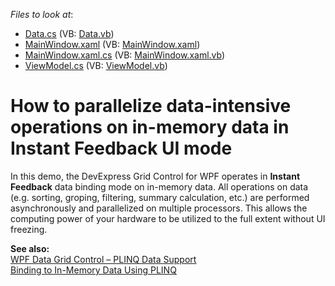 <!-- default file list -->
*Files to look at*:

* [Data.cs](./CS/Data.cs) (VB: [Data.vb](./VB/Data.vb))
* [MainWindow.xaml](./CS/MainWindow.xaml) (VB: [MainWindow.xaml](./VB/MainWindow.xaml))
* [MainWindow.xaml.cs](./CS/MainWindow.xaml.cs) (VB: [MainWindow.xaml.vb](./VB/MainWindow.xaml.vb))
* [ViewModel.cs](./CS/ViewModel.cs) (VB: [ViewModel.vb](./VB/ViewModel.vb))
<!-- default file list end -->
# How to parallelize data-intensive operations on in-memory data in Instant Feedback UI mode


<p>In this demo, the DevExpress Grid Control for WPF operates in <strong>Instant Feedback</strong> data binding mode on in-memory data. All operations on data (e.g. sorting, groping, filtering, summary calculation, etc.) are performed asynchronously and parallelized on multiple processors. This allows the computing power of your hardware to be utilized to the full extent without UI freezing.</p><p><strong>See also:</strong><br />
<a href="http://community.devexpress.com/blogs/theprogressbar/archive/2011/08/22/wpf-data-grid-control-plinq-data-support.aspx"><u>WPF Data Grid Control – PLINQ Data Support</u></a><br />
<a href="http://documentation.devexpress.com/#WPF/CustomDocument10472"><u>Binding to In-Memory Data Using PLINQ</u></a></p>

<br/>


